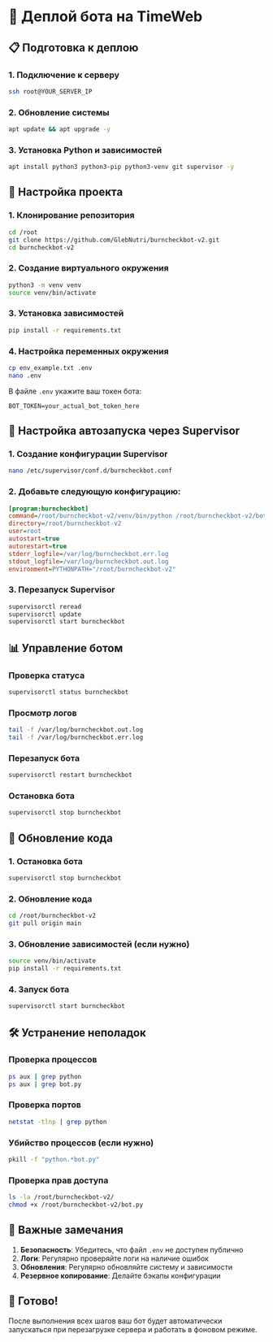 # 🚀 Деплой бота на TimeWeb

## 📋 Подготовка к деплою

### 1. Подключение к серверу
```bash
ssh root@YOUR_SERVER_IP
```

### 2. Обновление системы
```bash
apt update && apt upgrade -y
```

### 3. Установка Python и зависимостей
```bash
apt install python3 python3-pip python3-venv git supervisor -y
```

## 🔧 Настройка проекта

### 1. Клонирование репозитория
```bash
cd /root
git clone https://github.com/GlebNutri/burncheckbot-v2.git
cd burncheckbot-v2
```

### 2. Создание виртуального окружения
```bash
python3 -m venv venv
source venv/bin/activate
```

### 3. Установка зависимостей
```bash
pip install -r requirements.txt
```

### 4. Настройка переменных окружения
```bash
cp env_example.txt .env
nano .env
```

В файле `.env` укажите ваш токен бота:
```
BOT_TOKEN=your_actual_bot_token_here
```

## 🎯 Настройка автозапуска через Supervisor

### 1. Создание конфигурации Supervisor
```bash
nano /etc/supervisor/conf.d/burncheckbot.conf
```

### 2. Добавьте следующую конфигурацию:
```ini
[program:burncheckbot]
command=/root/burncheckbot-v2/venv/bin/python /root/burncheckbot-v2/bot.py
directory=/root/burncheckbot-v2
user=root
autostart=true
autorestart=true
stderr_logfile=/var/log/burncheckbot.err.log
stdout_logfile=/var/log/burncheckbot.out.log
environment=PYTHONPATH="/root/burncheckbot-v2"
```

### 3. Перезапуск Supervisor
```bash
supervisorctl reread
supervisorctl update
supervisorctl start burncheckbot
```

## 📊 Управление ботом

### Проверка статуса
```bash
supervisorctl status burncheckbot
```

### Просмотр логов
```bash
tail -f /var/log/burncheckbot.out.log
tail -f /var/log/burncheckbot.err.log
```

### Перезапуск бота
```bash
supervisorctl restart burncheckbot
```

### Остановка бота
```bash
supervisorctl stop burncheckbot
```

## 🔄 Обновление кода

### 1. Остановка бота
```bash
supervisorctl stop burncheckbot
```

### 2. Обновление кода
```bash
cd /root/burncheckbot-v2
git pull origin main
```

### 3. Обновление зависимостей (если нужно)
```bash
source venv/bin/activate
pip install -r requirements.txt
```

### 4. Запуск бота
```bash
supervisorctl start burncheckbot
```

## 🛠️ Устранение неполадок

### Проверка процессов
```bash
ps aux | grep python
ps aux | grep bot.py
```

### Проверка портов
```bash
netstat -tlnp | grep python
```

### Убийство процессов (если нужно)
```bash
pkill -f "python.*bot.py"
```

### Проверка прав доступа
```bash
ls -la /root/burncheckbot-v2/
chmod +x /root/burncheckbot-v2/bot.py
```

## 📝 Важные замечания

1. **Безопасность**: Убедитесь, что файл `.env` не доступен публично
2. **Логи**: Регулярно проверяйте логи на наличие ошибок
3. **Обновления**: Регулярно обновляйте систему и зависимости
4. **Резервное копирование**: Делайте бэкапы конфигурации

## 🎉 Готово!

После выполнения всех шагов ваш бот будет автоматически запускаться при перезагрузке сервера и работать в фоновом режиме. 